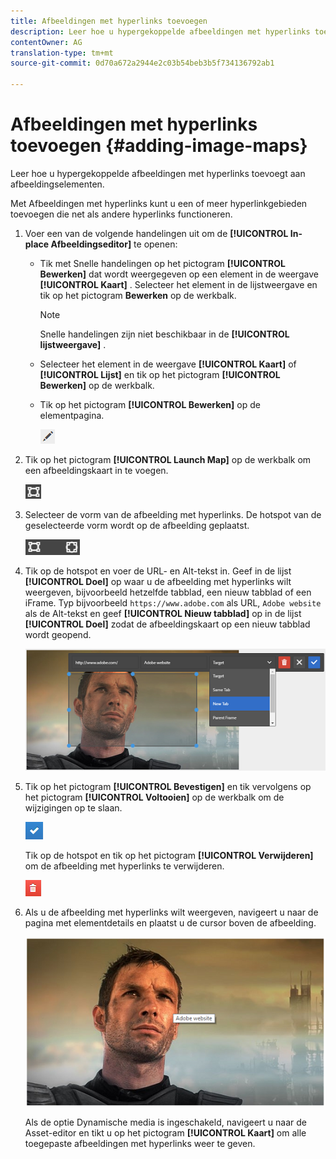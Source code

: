 ```yaml
---
title: Afbeeldingen met hyperlinks toevoegen
description: Leer hoe u hypergekoppelde afbeeldingen met hyperlinks toevoegt aan afbeeldingselementen.
contentOwner: AG
translation-type: tm+mt
source-git-commit: 0d70a672a2944e2c03b54beb3b5f734136792ab1

---
```



# Afbeeldingen met hyperlinks toevoegen {#adding-image-maps}

Leer hoe u hypergekoppelde afbeeldingen met hyperlinks toevoegt aan afbeeldingselementen.

Met Afbeeldingen met hyperlinks kunt u een of meer hyperlinkgebieden toevoegen die net als andere hyperlinks functioneren.

1. Voer een van de volgende handelingen uit om de **[!UICONTROL In-place Afbeeldingseditor]** te openen:

   * Tik met Snelle handelingen op het pictogram **[!UICONTROL Bewerken]** dat wordt weergegeven op een element in de weergave **[!UICONTROL Kaart]** . Selecteer het element in de lijstweergave en tik op het pictogram **Bewerken** op de werkbalk.

      >[!NOTE]
      >
      >Snelle handelingen zijn niet beschikbaar in de **[!UICONTROL lijstweergave]** .

   * Selecteer het element in de weergave **[!UICONTROL Kaart]** of **[!UICONTROL Lijst]** en tik op het pictogram **[!UICONTROL Bewerken]** op de werkbalk.
   * Tik op het pictogram **[!UICONTROL Bewerken]** op de elementpagina.

      ![chlimage_1-420](assets/chlimage_1-420.png)

1. Tik op het pictogram **[!UICONTROL Launch Map]** op de werkbalk om een afbeeldingskaart in te voegen.

   ![chlimage_1-421](assets/chlimage_1-421.png)

1. Selecteer de vorm van de afbeelding met hyperlinks. De hotspot van de geselecteerde vorm wordt op de afbeelding geplaatst.

   ![chlimage_1-422](assets/chlimage_1-422.png)

1. Tik op de hotspot en voer de URL- en Alt-tekst in. Geef in de lijst **[!UICONTROL Doel]** op waar u de afbeelding met hyperlinks wilt weergeven, bijvoorbeeld hetzelfde tabblad, een nieuw tabblad of een iFrame. Typ bijvoorbeeld `https://www.adobe.com` als URL, `Adobe website` als de Alt-tekst en geef **[!UICONTROL Nieuw tabblad]** op in de lijst **[!UICONTROL Doel]** zodat de afbeeldingskaart op een nieuw tabblad wordt geopend.

   ![chlimage_1-423](assets/chlimage_1-423.png)

1. Tik op het pictogram **[!UICONTROL Bevestigen]** en tik vervolgens op het pictogram **[!UICONTROL Voltooien]** op de werkbalk om de wijzigingen op te slaan.

   ![chlimage_1-424](assets/chlimage_1-424.png)

   Tik op de hotspot en tik op het pictogram **[!UICONTROL Verwijderen]** om de afbeelding met hyperlinks te verwijderen.

   ![chlimage_1-425](assets/chlimage_1-425.png)

1. Als u de afbeelding met hyperlinks wilt weergeven, navigeert u naar de pagina met elementdetails en plaatst u de cursor boven de afbeelding.

   ![chlimage_1-426](assets/chlimage_1-426.png)

   Als de optie Dynamische media is ingeschakeld, navigeert u naar de Asset-editor en tikt u op het pictogram **[!UICONTROL Kaart]** om alle toegepaste afbeeldingen met hyperlinks weer te geven.
